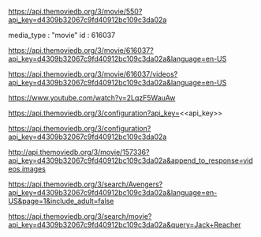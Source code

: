 https://api.themoviedb.org/3/movie/550?api_key=d4309b32067c9fd40912bc109c3da02a

media_type
: 
"movie"
id
: 
616037

https://api.themoviedb.org/3/movie/616037?api_key=d4309b32067c9fd40912bc109c3da02a&language=en-US


https://api.themoviedb.org/3/movie/616037/videos?api_key=d4309b32067c9fd40912bc109c3da02a&language=en-US

https://www.youtube.com/watch?v=2LqzF5WauAw

https://api.themoviedb.org/3/configuration?api_key=<<api_key>>

https://api.themoviedb.org/3/configuration?api_key=d4309b32067c9fd40912bc109c3da02a

http://api.themoviedb.org/3/movie/157336?api_key=d4309b32067c9fd40912bc109c3da02a&append_to_response=videos,images


https://api.themoviedb.org/3/search/Avengers?api_key=d4309b32067c9fd40912bc109c3da02a&language=en-US&page=1&include_adult=false

https://api.themoviedb.org/3/search/movie?api_key=d4309b32067c9fd40912bc109c3da02a&query=Jack+Reacher